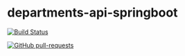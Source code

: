 # departments-api-springboot

[![Build Status](https://travis-ci.com/phelliperodrigues/departments-api-springboot.svg?branch=master)](https://travis-ci.com/phelliperodrigues/departments-api-springboot) 

[![GitHub pull-requests](https://img.shields.io/github/issues-pr/Naereen/StrapDown.js.svg)](https://github.com/phelliperodrigues/departments-api-springboot/pulls)

